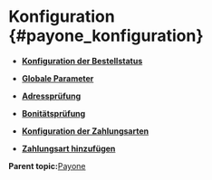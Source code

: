 # Konfiguration {#payone_konfiguration}

-   **[Konfiguration der Bestellstatus](7_2_3_10_2_1_KonfigurationDerBestellstatus.md)**  

-   **[Globale Parameter](7_2_3_10_2_2_GlobaleParameter.md)**  

-   **[Adressprüfung](7_2_3_10_2_3_Adresspruefung.md)**  

-   **[Bonitätsprüfung](7_2_3_10_2_4_Bonitaetspruefung.md)**  

-   **[Konfiguration der Zahlungsarten](7_2_3_10_2_5_KonfigurationDerZahlungsarten.md)**  

-   **[Zahlungsart hinzufügen](7_2_3_10_2_6_ZahlungsartHinzufuegen.md)**  


**Parent topic:**[Payone](7_2_3_10_Payone.md)

